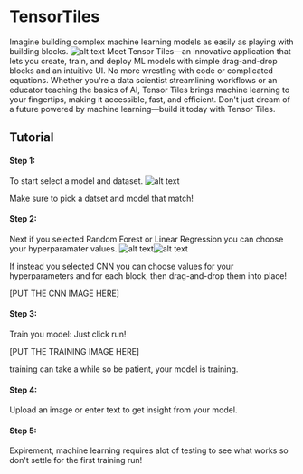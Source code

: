 # TensorTiles
Imagine building complex machine learning models as easily as playing with building blocks.
![alt text](https://cdn.discordapp.com/attachments/1152384475125272616/1152384534122336316/Tensor_Tiles_Logo.png) Meet Tensor Tiles—an innovative application that lets you create, train, and deploy ML models with simple drag-and-drop blocks and an intuitive UI. No more wrestling with code or complicated equations. Whether you're a data scientist streamlining workflows or an educator teaching the basics of AI, Tensor Tiles brings machine learning to your fingertips, making it accessible, fast, and efficient. Don't just dream of a future powered by machine learning—build it today with Tensor Tiles.

## Tutorial
#### Step 1:
To start select a model and dataset. ![alt text](https://media.discordapp.net/attachments/1152384475125272616/1152810344054526052/TensorMenu.png?width=883&height=505)

Make sure to pick a datset and model that match!

#### Step 2:
Next if you selected Random Forest or Linear Regression you can choose your hyperparamater values.
![alt text](https://media.discordapp.net/attachments/1152384475125272616/1152810343609925652/TensorRegression.png?width=883&height=591)![alt text](https://media.discordapp.net/attachments/1152384475125272616/1152810343849013358/TensorRandomForest.png?width=841&height=702)

If instead you selected CNN you can choose values for your hyperparameters and for each block, then drag-and-drop them into place!

[PUT THE CNN IMAGE HERE]

#### Step 3:
Train you model:
Just click run!

[PUT THE TRAINING IMAGE HERE]

training can take a while so be patient, your model is training.

#### Step 4:
Upload an image or enter text to get insight from your model.

#### Step 5:
Expirement, machine learning requires alot of testing to see what works so don't settle for the first training run!